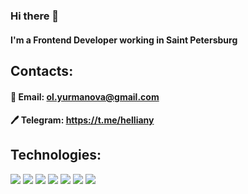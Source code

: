 ### Hi there 👋

#### I'm a Frontend Developer working in Saint Petersburg

## Contacts:
#### :email: Email: ol.yurmanova@gmail.com
#### :pen: Telegram: https://t.me/helliany

## Technologies:
![](https://img.shields.io/badge/-React-%232c3647?logo=react)
![](https://img.shields.io/badge/-TypeScript-%233178c6?logo=typescript&logoColor=white)
![](https://img.shields.io/badge/-Redux-blueviolet?logo=redux)
![](https://img.shields.io/badge/-JavaScript-black?logo=javascript)
![](https://img.shields.io/badge/-HTML-gray?logo=html5)
![](https://img.shields.io/badge/-CSS-%231989cf?logo=css3)
![](https://img.shields.io/badge/SASS-hotpink.svg?logo=SASS&logoColor=white)

<!--
**helliany/helliany** is a ✨ _special_ ✨ repository because its `README.md` (this file) appears on your GitHub profile.

Here are some ideas to get you started:

- 🔭 I’m currently working on ...
- 🌱 I’m currently learning ...
- 👯 I’m looking to collaborate on ...
- 🤔 I’m looking for help with ...
- 💬 Ask me about ...
- 📫 How to reach me: ...
- 😄 Pronouns: ...
- ⚡ Fun fact: ...
-->
